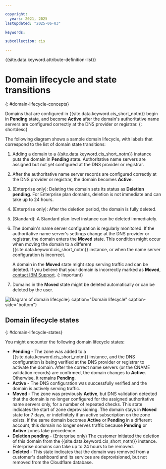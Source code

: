 ```yaml
---

copyright:
  years: 2021, 2025
lastupdated: "2025-06-03"

keywords:

subcollection: cis

---
```


{{site.data.keyword.attribute-definition-list}}

# Domain lifecycle and state transitions
{: #domain-lifecycle-concepts}

Domains that are configured in {{site.data.keyword.cis_short_notm}} begin in **Pending** state, and become **Active** after the domain's authoritative name servers are configured correctly at the DNS provider or registrar.
{: shortdesc}

The following diagram shows a sample domain lifecycle, with labels that correspond to the list of domain state transitions:

1. Adding a domain to a {{site.data.keyword.cis_short_notm}} instance puts the domain in **Pending** state. Authoritative name servers are assigned but not yet configured at the DNS provider or registrar.
1. After the authoritative name server records are configured correctly at the DNS provider or registrar, the domain becomes **Active**.
1. (Enterprise only): Deleting the domain sets its status as **Deletion pending**. For Enterprise plan domains, deletion is not immediate and can take up to 24 hours.
1. (Enterprise only): After the deletion period, the domain is fully deleted.
1. (Standard): A Standard plan level instance can be deleted immediately.
1. The domain's name server configuration is regularly monitored. If the authoritative name server's settings change at the DNS provider or registrar, the domain enters the **Moved** state. This condition might occur when moving the domain to a different {{site.data.keyword.cis_short_notm}} instance, or when the name server configuration is incorrect.

   A domain in the **Moved** state might stop serving traffic and can be deleted. If you believe that your domain is incorrectly marked as **Moved**, [contact IBM Support](/docs/cis?topic=cis-gettinghelp).
   {: important}

1. Domains in the **Moved** state might be deleted automatically or can be deleted by the user.

![Diagram of domain lifecycle](images/domain-lifecycle-lt.png "Diagram of domain lifecycle"){: caption="Domain lifecycle" caption-side="bottom"}

## Domain lifecycle states
{: #domain-lifecycle-states}

You might encounter the following domain lifecycle states:

- **Pending** - The zone was added to a {{site.data.keyword.cis_short_notm}} instance, and the DNS configuration is being verified at the DNS provider or registrar to activate the domain. After the correct name servers (or the CNAME validation records) are confirmed, the domain changes to **Active**. Otherwise, it remains **Pending**.
- **Active** - The DNS configuration was successfully verified and the domain is actively serving traffic.
- **Moved** - The zone was previously **Active**, but DNS validation detected that the domain is no longer configured for the assigned authoritative name servers only, for a number of repeated checks. This state indicates the start of zone deprovisioning. The domain stays in **Moved** state for 7 days, or indefinitely if an active subscription on the zone exists. If the same domain becomes **Active** or **Pending** in a different account, this domain no longer serves traffic because **Pending** or **Active** zones take precedence.
- **Deletion pending** - (Enterprise only) The customer initiated the deletion of this domain from the {{site.data.keyword.cis_short_notm}} instance. Enterprise domains can take up to 24 hours to be removed.
- **Deleted** - This state indicates that the domain was removed from a customer's dashboard and its services are deprovisioned, but not removed from the Cloudflare database.
